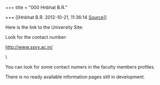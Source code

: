 +++
title = "000 Hnbhat B.R."

+++
[[Hnbhat B.R.	2012-10-21, 11:36:14 [Source](https://groups.google.com/g/bvparishat/c/Bp0unzhcbII)]]



  

Here is the link to the University Site:

  

Look for the contact number:

  

<http://www.ssvv.ac.in/>

\\

You can look for some contact numers in the faculty members profiles.

  

There is no ready available information pages still in development.


